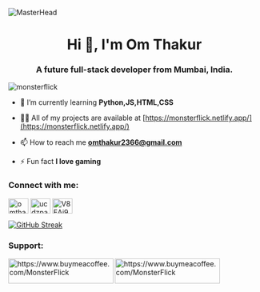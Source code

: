 ![MasterHead](https://www.lambdatest.com/resources/images/news24.gif)
<h1 align="center">Hi 👋, I'm Om Thakur</h1>
<h3 align="center">A future full-stack developer from Mumbai, India.</h3>

<p align="left"> <img src="https://komarev.com/ghpvc/?username=monsterflick&label=Profile%20views&color=0e75b6&style=flat" alt="monsterflick" /> </p>

- 🌱 I’m currently learning **Python,JS,HTML,CSS**

- 👨‍💻 All of my projects are available at [https://monsterflick.netlify.app/](https://monsterflick.netlify.app/)

- 📫 How to reach me **omthakur2366@gmail.com**

- ⚡ Fun fact **I love gaming**

<h3 align="left">Connect with me:</h3>
<p align="left">
<a href="https://instagram.com/omthakur.op" target="blank"><img align="center" src="https://raw.githubusercontent.com/rahuldkjain/github-profile-readme-generator/master/src/images/icons/Social/instagram.svg" alt="omthakur.op" height="30" width="40" /></a>
<a href="https://www.youtube.com/c/ucdzpalfxjspeohyrhgvx93q" target="blank"><img align="center" src="https://raw.githubusercontent.com/rahuldkjain/github-profile-readme-generator/master/src/images/icons/Social/youtube.svg" alt="ucdzpalfxjspeohyrhgvx93q" height="30" width="40" /></a>
<a href="https://discord.gg/V8EAj99uKX" target="blank"><img align="center" src="https://raw.githubusercontent.com/rahuldkjain/github-profile-readme-generator/master/src/images/icons/Social/discord.svg" alt="V8EAj99uKX" height="30" width="40" /></a>
</p>

[![GitHub Streak](https://github-readme-streak-stats.herokuapp.com?user=MonsterFlick&theme=radical)](https://git.io/streak-stats)


<h3 align="left">Support:</h3>
<p><a href="www.buymeacoffee.com/MonsterFlick"> <img align="left" src="https://cdn.buymeacoffee.com/buttons/v2/default-yellow.png" height="50" width="210" alt="https://www.buymeacoffee.com/MonsterFlick" /></a><a href="https://ko-fi.com/https://www.buymeacoffee.com/MonsterFlick"> <img align="left" src="https://cdn.ko-fi.com/cdn/kofi3.png?v=3" height="50" width="210" alt="https://www.buymeacoffee.com/MonsterFlick" /></a></p><br><br>
